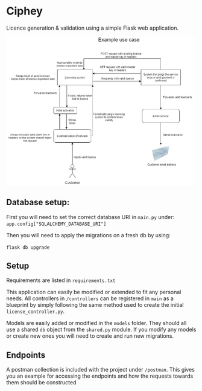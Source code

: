 # Ciphey

Licence generation & validation using a simple Flask web application.

![](example_use_case.jpeg)

## Database setup:

First you will need to set the correct database URI in `main.py` under:
`app.config["SQLALCHEMY_DATABASE_URI"]`

Then you will need to apply the migrations on a fresh db by using:

`flask db upgrade`

## Setup

Requirements are listed in `requirements.txt`

This application can easily be modified or extended to fit any personal needs.
All controllers in `/controllers` can be registered in `main` as a blueprint by simply
following the same method used to create the initial `license_controller.py`.

Models are easily added or modified in the `models` folder. They should all use a shared
`db` object from the `shared.py` module. If you modify any models or create new ones you will
need to create and run new migrations.

## Endpoints

A postman collection is included with the project under `/postman`. This gives you an example
for accessing the endpoints and how the requests towards them should be constructed
